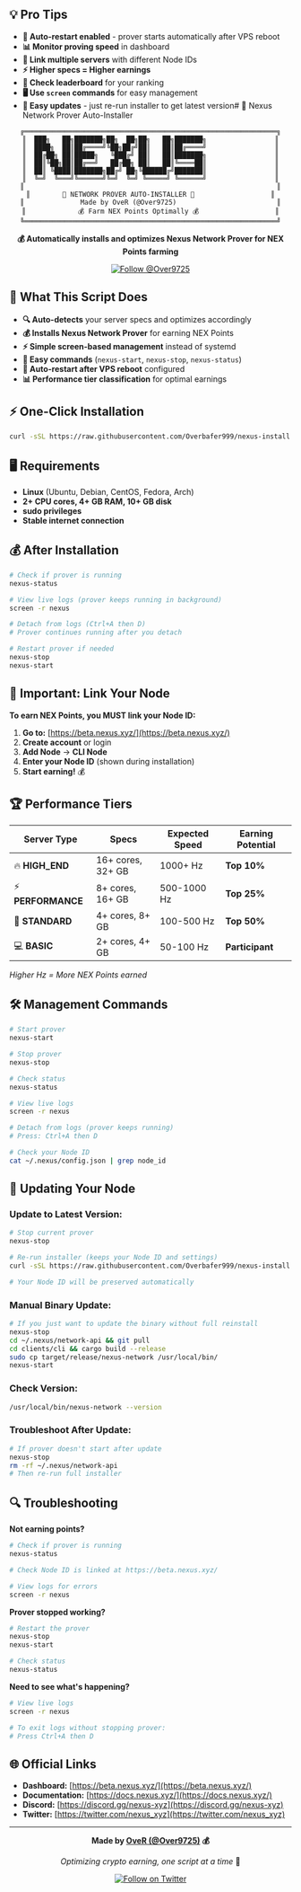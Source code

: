 ## 💡 Pro Tips

- **🔄 Auto-restart enabled** - prover starts automatically after VPS reboot
- **📊 Monitor proving speed** in dashboard  
- **🔗 Link multiple servers** with different Node IDs
- **⚡ Higher specs = Higher earnings**
- **📱 Check leaderboard** for your ranking
- **🖥️ Use `screen` commands** for easy management
- **🔄 Easy updates** - just re-run installer to get latest version# 🚀 Nexus Network Prover Auto-Installer

<div align="center">

```
╔═══════════════════════════════════════════════════════════════╗
║  ███╗   ██╗███████╗██╗  ██╗██╗   ██╗███████╗                 ║
║  ████╗  ██║██╔════╝╚██╗██╔╝██║   ██║██╔════╝                 ║
║  ██╔██╗ ██║█████╗   ╚███╔╝ ██║   ██║███████╗                 ║
║  ██║╚██╗██║██╔══╝   ██╔██╗ ██║   ██║╚════██║                 ║
║  ██║ ╚████║███████╗██╔╝ ██╗╚██████╔╝███████║                 ║
║  ╚═╝  ╚═══╝╚══════╝╚═╝  ╚═╝ ╚═════╝ ╚══════╝                 ║
║                                                               ║
║        🚀 NETWORK PROVER AUTO-INSTALLER 🚀                   ║
║              Made by OveR (@Over9725)                         ║
║             💰 Farm NEX Points Optimally 💰                   ║
╚═══════════════════════════════════════════════════════════════╝
```

**💰 Automatically installs and optimizes Nexus Network Prover for NEX Points farming**

[![Follow @Over9725](https://img.shields.io/badge/Follow-@Over9725-1DA1F2?logo=twitter)](https://twitter.com/Over9725)

</div>

## 🎯 What This Script Does

- **🔍 Auto-detects** your server specs and optimizes accordingly
- **💰 Installs Nexus Network Prover** for earning NEX Points
- **⚡ Simple screen-based management** instead of systemd
- **🔧 Easy commands** (`nexus-start`, `nexus-stop`, `nexus-status`)
- **🔄 Auto-restart after VPS reboot** configured
- **📊 Performance tier classification** for optimal earnings

## ⚡ One-Click Installation

```bash
curl -sSL https://raw.githubusercontent.com/Overbafer999/nexus-install.sh/main/install.sh | bash
```

## 🖥️ Requirements

- **Linux** (Ubuntu, Debian, CentOS, Fedora, Arch)
- **2+ CPU cores, 4+ GB RAM, 10+ GB disk**
- **sudo privileges**
- **Stable internet connection**

## 💰 After Installation

```bash
# Check if prover is running
nexus-status

# View live logs (prover keeps running in background)
screen -r nexus

# Detach from logs (Ctrl+A then D)
# Prover continues running after you detach

# Restart prover if needed
nexus-stop
nexus-start
```

## 🔗 Important: Link Your Node

**To earn NEX Points, you MUST link your Node ID:**

1. **Go to:** [https://beta.nexus.xyz/](https://beta.nexus.xyz/)
2. **Create account** or login
3. **Add Node** → **CLI Node**
4. **Enter your Node ID** (shown during installation)
5. **Start earning!** 💰

## 🏆 Performance Tiers

| Server Type | Specs | Expected Speed | Earning Potential |
|-------------|-------|----------------|-------------------|
| 🔥 **HIGH_END** | 16+ cores, 32+ GB | 1000+ Hz | **Top 10%** |
| ⚡ **PERFORMANCE** | 8+ cores, 16+ GB | 500-1000 Hz | **Top 25%** |
| 🚀 **STANDARD** | 4+ cores, 8+ GB | 100-500 Hz | **Top 50%** |
| 💻 **BASIC** | 2+ cores, 4+ GB | 50-100 Hz | **Participant** |

*Higher Hz = More NEX Points earned*

## 🛠️ Management Commands

```bash
# Start prover
nexus-start

# Stop prover  
nexus-stop

# Check status
nexus-status

# View live logs
screen -r nexus

# Detach from logs (prover keeps running)
# Press: Ctrl+A then D

# Check your Node ID
cat ~/.nexus/config.json | grep node_id
```

## 🔄 Updating Your Node

### **Update to Latest Version:**
```bash
# Stop current prover
nexus-stop

# Re-run installer (keeps your Node ID and settings)
curl -sSL https://raw.githubusercontent.com/Overbafer999/nexus-install.sh/main/install.sh | bash

# Your Node ID will be preserved automatically
```

### **Manual Binary Update:**
```bash
# If you just want to update the binary without full reinstall
nexus-stop
cd ~/.nexus/network-api && git pull
cd clients/cli && cargo build --release
sudo cp target/release/nexus-network /usr/local/bin/
nexus-start
```

### **Check Version:**
```bash
/usr/local/bin/nexus-network --version
```

### **Troubleshoot After Update:**
```bash
# If prover doesn't start after update
nexus-stop
rm -rf ~/.nexus/network-api
# Then re-run full installer
```

## 🔍 Troubleshooting

**Not earning points?**
```bash
# Check if prover is running
nexus-status

# Check Node ID is linked at https://beta.nexus.xyz/

# View logs for errors
screen -r nexus
```

**Prover stopped working?**
```bash
# Restart the prover
nexus-stop
nexus-start

# Check status
nexus-status
```

**Need to see what's happening?**
```bash
# View live logs
screen -r nexus

# To exit logs without stopping prover:
# Press Ctrl+A then D
```

## 🌐 Official Links

- **Dashboard:** [https://beta.nexus.xyz/](https://beta.nexus.xyz/)
- **Documentation:** [https://docs.nexus.xyz/](https://docs.nexus.xyz/)
- **Discord:** [https://discord.gg/nexus-xyz](https://discord.gg/nexus-xyz)
- **Twitter:** [https://twitter.com/nexus_xyz](https://twitter.com/nexus_xyz)

---

<div align="center">

**Made by [OveR (@Over9725)](https://twitter.com/Over9725) 💰**

*Optimizing crypto earning, one script at a time* 🚀

[![Follow on Twitter](https://img.shields.io/badge/Follow-@Over9725-1DA1F2?style=for-the-badge&logo=twitter&logoColor=white)](https://twitter.com/Over9725)

</div>
